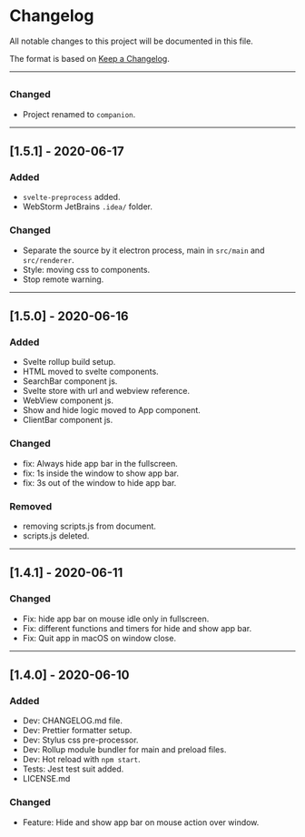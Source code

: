 # Changelog

All notable changes to this project will be documented in this file.

The format is based on [Keep a Changelog](https://keepachangelog.com/en/1.0.0/).

---

##

### Changed

- Project renamed to `companion`.

---

## [1.5.1] - 2020-06-17

### Added

- `svelte-preprocess` added.
- WebStorm JetBrains `.idea/` folder.

### Changed

- Separate the source by it electron process, main in `src/main` and `src/renderer`.
- Style: moving css to components.
- Stop remote warning.

---

## [1.5.0] - 2020-06-16

### Added

- Svelte rollup build setup.
- HTML moved to svelte components.
- SearchBar component js.
- Svelte store with url and webview reference.
- WebView component js.
- Show and hide logic moved to App component.
- ClientBar component js.

### Changed

- fix: Always hide app bar in the fullscreen.
- fix: 1s inside the window to show app bar.
- fix: 3s out of the window to hide app bar.

### Removed

- removing scripts.js from document.
- scripts.js deleted.

---

## [1.4.1] - 2020-06-11

### Changed

- Fix: hide app bar on mouse idle only in fullscreen.
- Fix: different functions and timers for hide and show app bar.
- Fix: Quit app in macOS on window close.

---

## [1.4.0] - 2020-06-10

### Added

- Dev: CHANGELOG.md file.
- Dev: Prettier formatter setup.
- Dev: Stylus css pre-processor.
- Dev: Rollup module bundler for main and preload files.
- Dev: Hot reload with `npm start`.
- Tests: Jest test suit added.
- LICENSE.md

### Changed

- Feature: Hide and show app bar on mouse action over window.

